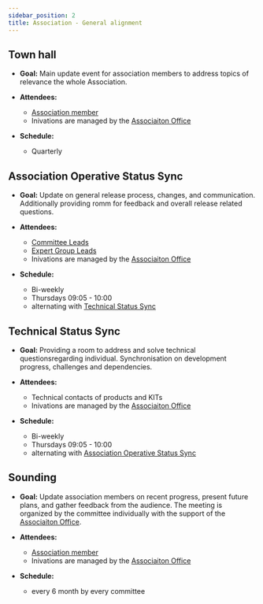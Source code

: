 ```yaml
---
sidebar_position: 2
title: Association - General alignment
---
```


## Town hall

- **Goal:** Main update event for association members to address topics of relevance the whole Association.

- **Attendees:**
  - [Association member](../organizational-structure/catena-x/catena-x.md#association-member)
  - Inivations are managed by the [Associaiton Office](../organizational-structure/catena-x/catena-x-office.md)

- **Schedule:**
  - Quarterly

## Association Operative Status Sync

- **Goal:** Update on general release process, changes, and communication. Additionally providing romm for feedback and overall release related questions.

- **Attendees:**
  - [Committee Leads](../organizational-structure/catena-x/committee.md#lead-and-co-lead)
  - [Expert Group Leads](../organizational-structure/catena-x/expert-group.md#expert-group-leads)
  - Inivations are managed by the [Associaiton Office](../organizational-structure/catena-x/catena-x-office.md)

- **Schedule:**
  - Bi-weekly
  - Thursdays 09:05 - 10:00
  - alternating with [Technical Status Sync](#technical-status-sync)

## Technical Status Sync

- **Goal:** Providing a room to address and solve technical questionsregarding individual. Synchronisation on development progress, challenges and dependencies.

- **Attendees:**
  - Technical contacts of products and KITs
  - Inivations are managed by the [Associaiton Office](../organizational-structure/catena-x/catena-x-office.md)

- **Schedule:**
  - Bi-weekly
  - Thursdays 09:05 - 10:00
  - alternating with [Association Operative Status Sync](#association-operative-status-sync)

## Sounding

- **Goal:** Update association members on recent progress, present future plans, and gather feedback from the audience. The meeting is organized by the committee individually with the support of the [Associaiton Office](../organizational-structure/catena-x/catena-x-office.md).

- **Attendees:**
  - [Association member](../organizational-structure/catena-x/catena-x.md#association-member)
  - Inivations are managed by the [Associaiton Office](../organizational-structure/catena-x/catena-x-office.md)

- **Schedule:**
  - every 6 month by every committee
